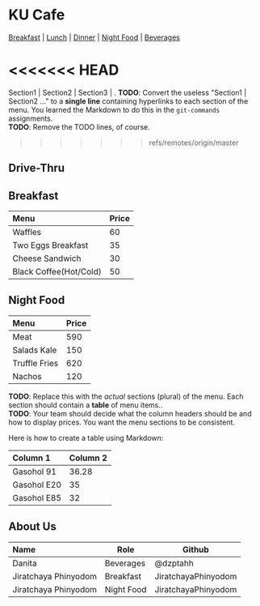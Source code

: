 # KU Cafe

[Breakfast](#Breakfast) | [Lunch](#Lunch) | [Dinner](#Dinner) | [Night Food](#Nigth-Food) | [Beverages](#Beverages)

<<<<<<< HEAD
=======
Section1 | Section2 | Section3 | .
**TODO**: Convert the useless "Section1 | Section2 ..." to a **single line** containing hyperlinks to each section of the menu.
You learned the Markdown to do this in the `git-commands` assignments.    
**TODO**: Remove the TODO lines, of course.

>>>>>>> refs/remotes/origin/master
## Drive-Thru


## Breakfast

| Menu               | Price |
|:-------------------|-------|
| Waffles            | 60    |
| Two Eggs Breakfast | 35    |
| Cheese Sandwich    | 30    |
| Black Coffee(Hot/Cold)     | 50    |

## Night Food

| Menu                      | Price |
|:--------------------------|-------|
| Meat                      | 590   |
| Salads Kale               | 150   |
| Truffle Fries             | 620   |
| Nachos                    | 120   |

**TODO**: Replace this with the *actual* sections (plural) of the menu.  Each section should contain a **table** of menu items..    
**TODO**: Your team should decide what the column headers should be and how to display prices. You want the menu sections to be consistent.

Here is how to create a table using Markdown:

| Column 1                 | Column 2 |
|:-------------------------|----------|
| Gasohol 91               | 36.28    |
| Gasohol E20              | 35       |
| Gasohol E85              | 32       |


## About Us

| Name   | Role      | Github              |
|:-------|-----------|---------------------|
| Danita | Beverages | @dzptahh            |
| Jiratchaya Phinyodom | Breakfast | JiratchayaPhinyodom |
| Jiratchaya Phinyodom | Night Food | JiratchayaPhinyodom |

